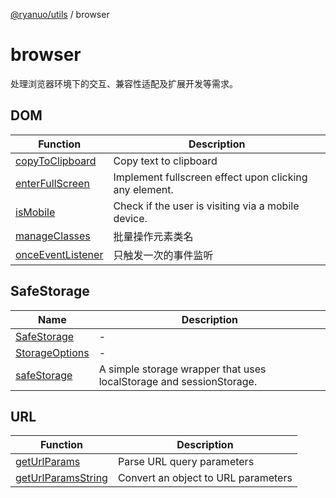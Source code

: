 [@ryanuo/utils](../index.md) / browser

# browser

处理浏览器环境下的交互、兼容性适配及扩展开发等需求。

## DOM

| Function | Description |
| ------ | ------ |
| [copyToClipboard](functions/copyToClipboard.md) | Copy text to clipboard |
| [enterFullScreen](functions/enterFullScreen.md) | Implement fullscreen effect upon clicking any element. |
| [isMobile](functions/isMobile.md) | Check if the user is visiting via a mobile device. |
| [manageClasses](functions/manageClasses.md) | 批量操作元素类名 |
| [onceEventListener](functions/onceEventListener.md) | 只触发一次的事件监听 |

## SafeStorage

| Name | Description |
| ------ | ------ |
| [SafeStorage](interfaces/SafeStorage.md) | - |
| [StorageOptions](interfaces/StorageOptions.md) | - |
| [safeStorage](variables/safeStorage.md) | A simple storage wrapper that uses localStorage and sessionStorage. |

## URL

| Function | Description |
| ------ | ------ |
| [getUrlParams](functions/getUrlParams.md) | Parse URL query parameters |
| [getUrlParamsString](functions/getUrlParamsString.md) | Convert an object to URL parameters |
